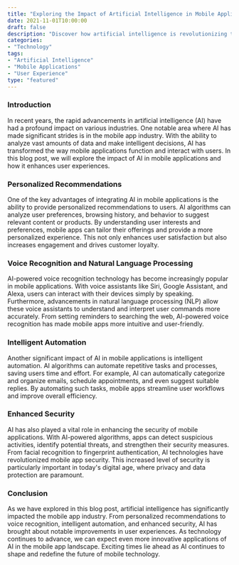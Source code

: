 ```yaml
--- 
title: "Exploring the Impact of Artificial Intelligence in Mobile Applications" 
date: 2021-11-01T10:00:00 
draft: false 
description: "Discover how artificial intelligence is revolutionizing the mobile app industry and enhancing user experiences." 
categories: 
- "Technology" 
tags: 
- "Artificial Intelligence" 
- "Mobile Applications" 
- "User Experience" 
type: "featured" 
--- 
```


### Introduction

In recent years, the rapid advancements in artificial intelligence (AI) have had a profound impact on various industries. One notable area where AI has made significant strides is in the mobile app industry. With the ability to analyze vast amounts of data and make intelligent decisions, AI has transformed the way mobile applications function and interact with users. In this blog post, we will explore the impact of AI in mobile applications and how it enhances user experiences.

### Personalized Recommendations

One of the key advantages of integrating AI in mobile applications is the ability to provide personalized recommendations to users. AI algorithms can analyze user preferences, browsing history, and behavior to suggest relevant content or products. By understanding user interests and preferences, mobile apps can tailor their offerings and provide a more personalized experience. This not only enhances user satisfaction but also increases engagement and drives customer loyalty.

### Voice Recognition and Natural Language Processing

AI-powered voice recognition technology has become increasingly popular in mobile applications. With voice assistants like Siri, Google Assistant, and Alexa, users can interact with their devices simply by speaking. Furthermore, advancements in natural language processing (NLP) allow these voice assistants to understand and interpret user commands more accurately. From setting reminders to searching the web, AI-powered voice recognition has made mobile apps more intuitive and user-friendly.

### Intelligent Automation

Another significant impact of AI in mobile applications is intelligent automation. AI algorithms can automate repetitive tasks and processes, saving users time and effort. For example, AI can automatically categorize and organize emails, schedule appointments, and even suggest suitable replies. By automating such tasks, mobile apps streamline user workflows and improve overall efficiency.

### Enhanced Security

AI has also played a vital role in enhancing the security of mobile applications. With AI-powered algorithms, apps can detect suspicious activities, identify potential threats, and strengthen their security measures. From facial recognition to fingerprint authentication, AI technologies have revolutionized mobile app security. This increased level of security is particularly important in today's digital age, where privacy and data protection are paramount.

### Conclusion

As we have explored in this blog post, artificial intelligence has significantly impacted the mobile app industry. From personalized recommendations to voice recognition, intelligent automation, and enhanced security, AI has brought about notable improvements in user experiences. As technology continues to advance, we can expect even more innovative applications of AI in the mobile app landscape. Exciting times lie ahead as AI continues to shape and redefine the future of mobile technology.
